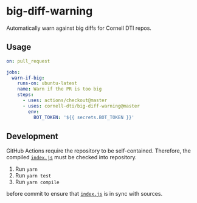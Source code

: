 # big-diff-warning

Automatically warn against big diffs for Cornell DTI repos.

## Usage

```yml
on: pull_request

jobs:
  warn-if-big:
    runs-on: ubuntu-latest
    name: Warn if the PR is too big
    steps:
      - uses: actions/checkout@master
      - uses: cornell-dti/big-diff-warning@master
        env:
          BOT_TOKEN: '${{ secrets.BOT_TOKEN }}'
```

## Development

GitHub Actions require the repository to be self-contained. Therefore, the compiled
[`index.js`](./compiled/index.js) must be checked into repository.

1. Run `yarn`
2. Run `yarn test`
3. Run `yarn compile` 

before commit to ensure that [`index.js`](./compiled/index.js) is in
sync with sources.
